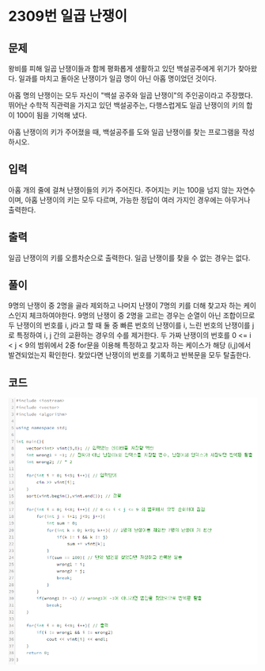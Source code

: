 # **2309번** 일곱 난쟁이

[문자열]: https://www.acmicpc.net/problem/2309	"일곱 난쟁이"



## 문제

왕비를 피해 일곱 난쟁이들과 함께 평화롭게 생활하고 있던 백설공주에게 위기가 찾아왔다. 일과를 마치고 돌아온 난쟁이가 일곱 명이 아닌 아홉 명이었던 것이다.

아홉 명의 난쟁이는 모두 자신이 "백설 공주와 일곱 난쟁이"의 주인공이라고 주장했다. 뛰어난 수학적 직관력을 가지고 있던 백설공주는, 다행스럽게도 일곱 난쟁이의 키의 합이 100이 됨을 기억해 냈다.

아홉 난쟁이의 키가 주어졌을 때, 백설공주를 도와 일곱 난쟁이를 찾는 프로그램을 작성하시오.



## 입력

아홉 개의 줄에 걸쳐 난쟁이들의 키가 주어진다. 주어지는 키는 100을 넘지 않는 자연수이며, 아홉 난쟁이의 키는 모두 다르며, 가능한 정답이 여러 가지인 경우에는 아무거나 출력한다.


## 출력

일곱 난쟁이의 키를 오름차순으로 출력한다. 일곱 난쟁이를 찾을 수 없는 경우는 없다.


## 풀이

9명의 난쟁이 중 2명을 골라 제외하고 나머지 난쟁이 7명의 키를 더해 찾고자 하는 케이스인지 체크하여야한다.
9명의 난쟁이 중 2명을 고르는 경우는 순열이 아닌 조합이므로
두 난쟁이의 번호를 i, j라고 할 때
둘 중 빠른 번호의 난쟁이를 i, 느린 번호의 난쟁이를 j로 특정하여 i, j 간의 교환하는 경우의 수를 제거한다.
두 가짜 난쟁이의 번호를 0 <= i < j < 9의 범위에서 2중 for문을 이용해 특정하고
찾고자 하는 케이스가 해당 (i,j)에서 발견되었는지 확인한다.
찾았다면 난쟁이의 번호를 기록하고 반복문을 모두 탈출한다.



## 코드


![코드](https://github.com/SuhYC/AmateurGramer/blob/main/week3/2309/2309.png?raw=true)


